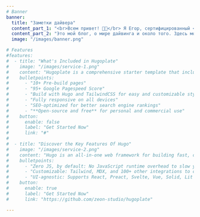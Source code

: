 ```yaml
---
# Banner
banner:
  title: "Заметки дайвера"
  content_part_1: "<br>Всем привет! 👋🏼</br> Я Егор, сертифицированный <b>PADI Divemaster</b> с 196 погружением в открытой воде 🤿 ."
  content_part_2: "Это мой блог, о мире дайвинга и около того. Здесь можно найти статьи о теории дайвинга и описания дайв сайтов, которые я посетил. А так же базу данных подводных существ которых я встретил за время погружений."
  image: "/images/banner.png"

# Features
#features:
#  - title: "What's Included in Hugoplate"
#    image: "/images/service-1.png"
#    content: "Hugoplate is a comprehensive starter template that includes everything you need to get started with your Hugo project. What's Included in Hugoplate"
#    bulletpoints:
#      - "10+ Pre-build pages"
#      - "95+ Google Pagespeed Score"
#      - "Build with Hugo and TailwindCSS for easy and customizable styling"
#      - "Fully responsive on all devices"
#      - "SEO-optimized for better search engine rankings"
#      - "**Open-source and free** for personal and commercial use"
#    button:
#      enable: false
#      label: "Get Started Now"
#      link: "#"
#
#  - title: "Discover the Key Features Of Hugo"
#    image: "/images/service-2.png"
#    content: "Hugo is an all-in-one web framework for building fast, content-focused websites. It offers a range of exciting features for developers and website creators. Some of the key features are:"
#    bulletpoints:
#      - "Zero JS, by default: No JavaScript runtime overhead to slow you down."
#      - "Customizable: Tailwind, MDX, and 100+ other integrations to choose from."
#      - "UI-agnostic: Supports React, Preact, Svelte, Vue, Solid, Lit and more."
#    button:
#      enable: true
#      label: "Get Started Now"
#      link: "https://github.com/zeon-studio/hugoplate"

---
```

